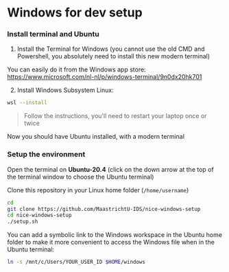 # Windows for dev setup

### Install terminal and Ubuntu

1. Install the Terminal for Windows (you cannot use the old CMD and Powershell, you absolutely need to install this new modern terminal)

You can easily do it from the Windows app store: https://www.microsoft.com/nl-nl/p/windows-terminal/9n0dx20hk701

2. Install Windows Subsystem Linux:

```bash
wsl --install
```

> Follow the instructions, you'll need to restart your laptop once or twice

Now you should have Ubuntu installed, with a modern terminal

### Setup the environment

Open the terminal on **Ubuntu-20.4** (click on the down arrow at the top of the terminal window to choose the Ubuntu terminal)

Clone this repository in your Linux home folder (`/home/username`)

```bash
cd
git clone https://github.com/MaastrichtU-IDS/nice-windows-setup
cd nice-windows-setup
./setup.sh
```

You can add a symbolic link to the Windows workspace in the Ubuntu home folder to make it more convenient to access the Windows file when in the Ubuntu terminal:

```bash
ln -s /mnt/c/Users/YOUR_USER_ID $HOME/windows
```


